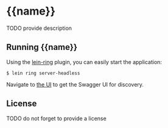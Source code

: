 # {{name}}

TODO provide description

## Running {{name}}

Using the [lein-ring](https://github.com/weavejester/lein-ring) plugin, you can easily start the application:

    $ lein ring server-headless

Navigate to [the UI](http://localhost:3000/ui/) to get the Swagger UI for discovery.

## License

TODO do not forget to provide a license